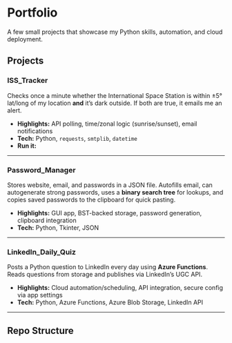 # Portfolio

A few small projects that showcase my Python skills, automation, and cloud deployment.

## Projects

### ISS_Tracker
Checks once a minute whether the International Space Station is within ±5° lat/long of my location **and** it’s dark outside. If both are true, it emails me an alert.

- **Highlights:** API polling, time/zonal logic (sunrise/sunset), email notifications
- **Tech:** Python, `requests`, `smtplib`, `datetime`
- **Run it:**

---

### Password_Manager
Stores website, email, and passwords in a JSON file. Autofills email, can autogenerate strong passwords, uses a **binary search tree** for lookups, and copies saved passwords to the clipboard for quick pasting.

- **Highlights:** GUI app, BST-backed storage, password generation, clipboard integration
- **Tech:** Python, Tkinter, JSON

---

### LinkedIn_Daily_Quiz
Posts a Python question to LinkedIn every day using **Azure Functions**. Reads questions from storage and publishes via LinkedIn’s UGC API.

- **Highlights:** Cloud automation/scheduling, API integration, secure config via app settings
- **Tech:** Python, Azure Functions, Azure Blob Storage, LinkedIn API

---

## Repo Structure
